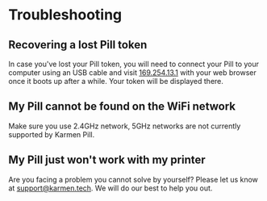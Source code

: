 # Troubleshooting

## Recovering a lost Pill token

In case you've lost your Pill token, you will need to connect your Pill to your
computer using an USB cable and visit [169.254.13.1](http://169.254.13.1) with
your web browser once it boots up after a while. Your token will be displayed there.

## My Pill cannot be found on the WiFi network

Make sure you use 2.4GHz network, 5GHz networks are not currently supported by Karmen Pill.

## My Pill just won't work with my printer

Are you facing a problem you cannot solve by yourself? Please let us know at
[support@karmen.tech](mailto:support@karmen.tech). We will do our best to help
you out.
